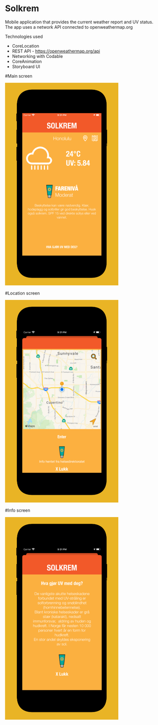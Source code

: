 # Solkrem

Mobile application that provides the current weather report and UV status.
The app uses a network API connected to openweathermap.org

Technologies used
* CoreLocation
* REST API - https://openweathermap.org/api
* Networking with Codable
* CoreAnimation
* Storyboard UI

#Main screen

![alt test](MainScreen.png) 

#Location screen

![alt test](MapScreen.png) 

#Info screen

![alt test](InfoScreen.png)
